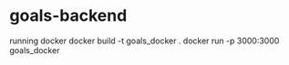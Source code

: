 # goals-backend

running docker
docker build -t goals_docker .
docker run -p 3000:3000 goals_docker
